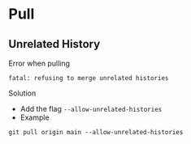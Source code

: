 # Pull

## Unrelated History

Error when pulling

```
fatal: refusing to merge unrelated histories
```

Solution

- Add the flag `--allow-unrelated-histories`
- Example

```
git pull origin main --allow-unrelated-histories
```
